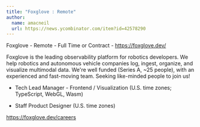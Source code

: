 ```yaml
---
title: "Foxglove : Remote"
author:
  name: amacneil
  url: https://news.ycombinator.com/item?id=42578290
---
```

Foxglove - Remote - Full Time or Contract - <a href="https:&#x2F;&#x2F;foxglove.dev&#x2F;" rel="nofollow">https:&#x2F;&#x2F;foxglove.dev&#x2F;</a>

Foxglove is the leading observability platform for robotics developers. We help robotics and autonomous vehicle companies log, ingest, organize, and visualize multimodal data. We&#x27;re well funded (Series A, ~25 people), with an experienced and fast-moving team. Seeking like-minded people to join us!

- Tech Lead Manager - Frontend &#x2F; Visualization (U.S. time zones; TypeScript, WebGL, Wasm)

- Staff Product Designer (U.S. time zones)

<a href="https:&#x2F;&#x2F;foxglove.dev&#x2F;careers" rel="nofollow">https:&#x2F;&#x2F;foxglove.dev&#x2F;careers</a>
<JobApplication />
